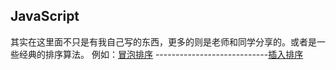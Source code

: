 JavaScript
---
其实在这里面不只是有我自己写的东西，更多的则是老师和同学分享的。或者是一些经典的排序算法。
例如：[冒泡排序](https://github.com/babydada/JavaScript/blob/master/bubblesort.html)
----------------------------[插入排序](https://github.com/babydada/JavaScript/blob/master/insertionsort.html)
